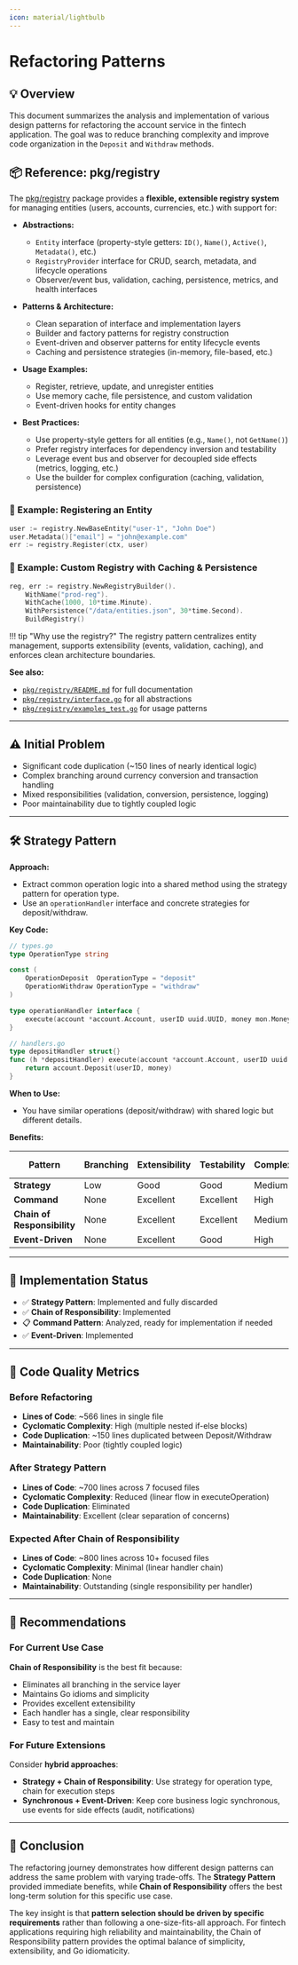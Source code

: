 ```yaml
---
icon: material/lightbulb
---
```


# Refactoring Patterns

## 💡 Overview

This document summarizes the analysis and implementation of various design patterns for refactoring the account service in the fintech application. The goal was to reduce branching complexity and improve code organization in the `Deposit` and `Withdraw` methods.

## 📦 Reference: pkg/registry

The [pkg/registry](https://pkg.go.dev/github.com/amirasaad/fintech/pkg/registry) package provides a **flexible, extensible registry system** for managing entities (users, accounts, currencies, etc.) with support for:

- **Abstractions:**
  - `Entity` interface (property-style getters: `ID()`, `Name()`, `Active()`, `Metadata()`, etc.)
  - `RegistryProvider` interface for CRUD, search, metadata, and lifecycle operations
  - Observer/event bus, validation, caching, persistence, metrics, and health interfaces

- **Patterns & Architecture:**
  - Clean separation of interface and implementation layers
  - Builder and factory patterns for registry construction
  - Event-driven and observer patterns for entity lifecycle events
  - Caching and persistence strategies (in-memory, file-based, etc.)

- **Usage Examples:**
  - Register, retrieve, update, and unregister entities
  - Use memory cache, file persistence, and custom validation
  - Event-driven hooks for entity changes

- **Best Practices:**
  - Use property-style getters for all entities (e.g., `Name()`, not `GetName()`)
  - Prefer registry interfaces for dependency inversion and testability
  - Leverage event bus and observer for decoupled side effects (metrics, logging, etc.)
  - Use the builder for complex configuration (caching, validation, persistence)

### 🧪 Example: Registering an Entity

```go
user := registry.NewBaseEntity("user-1", "John Doe")
user.Metadata()["email"] = "john@example.com"
err := registry.Register(ctx, user)
```

### 🧪 Example: Custom Registry with Caching & Persistence

```go
reg, err := registry.NewRegistryBuilder().
    WithName("prod-reg").
    WithCache(1000, 10*time.Minute).
    WithPersistence("/data/entities.json", 30*time.Second).
    BuildRegistry()
```

!!! tip "Why use the registry?"
    The registry pattern centralizes entity management, supports extensibility (events, validation, caching), and enforces clean architecture boundaries.

**See also:**
- [`pkg/registry/README.md`](https://github.com/amirasaad/fintech/blob/main/pkg/registry/README.md) for full documentation
- [`pkg/registry/interface.go`](https://github.com/amirasaad/fintech/blob/main/pkg/registry/interface.go) for all abstractions
- [`pkg/registry/examples_test.go`](https://github.com/amirasaad/fintech/blob/main/pkg/registry/examples_test.go) for usage patterns

---

## ⚠️ Initial Problem

- Significant code duplication (~150 lines of nearly identical logic)
- Complex branching around currency conversion and transaction handling
- Mixed responsibilities (validation, conversion, persistence, logging)
- Poor maintainability due to tightly coupled logic

---

## 🛠️ Strategy Pattern

**Approach:**

- Extract common operation logic into a shared method using the strategy pattern for operation type.
- Use an `operationHandler` interface and concrete strategies for deposit/withdraw.

**Key Code:**

```go
// types.go
type OperationType string

const (
    OperationDeposit  OperationType = "deposit"
    OperationWithdraw OperationType = "withdraw"
)

type operationHandler interface {
    execute(account *account.Account, userID uuid.UUID, money mon.Money) (*account.Transaction, error)
}

// handlers.go
type depositHandler struct{}
func (h *depositHandler) execute(account *account.Account, userID uuid.UUID, money mon.Money) (*account.Transaction, error) {
    return account.Deposit(userID, money)
}
```

**When to Use:**

- You have similar operations (deposit/withdraw) with shared logic but different details.

**Benefits:**

| Pattern | Branching | Extensibility | Testability | Complexity | Go Idiomatic |
|---------|-----------|---------------|-------------|------------|--------------|
| **Strategy** | Low | Good | Good | Medium | ✅ |
| **Command** | None | Excellent | Excellent | High | ⚠️ |
| **Chain of Responsibility** | None | Excellent | Excellent | Medium | ✅ |
| **Event-Driven** | None | Excellent | Good | High | ⚠️ |

---

## 🧰 Implementation Status

- ✅ **Strategy Pattern**:  Implemented and fully discarded
- ✅ **Chain of Responsibility**: Implemented
- 📋 **Command Pattern**: Analyzed, ready for implementation if needed
- ✅ **Event-Driven**: Implemented

---

## 🧪 Code Quality Metrics

### Before Refactoring

- **Lines of Code**: ~566 lines in single file
- **Cyclomatic Complexity**: High (multiple nested if-else blocks)
- **Code Duplication**: ~150 lines duplicated between Deposit/Withdraw
- **Maintainability**: Poor (tightly coupled logic)

### After Strategy Pattern

- **Lines of Code**: ~700 lines across 7 focused files
- **Cyclomatic Complexity**: Reduced (linear flow in executeOperation)
- **Code Duplication**: Eliminated
- **Maintainability**: Excellent (clear separation of concerns)

### Expected After Chain of Responsibility

- **Lines of Code**: ~800 lines across 10+ focused files
- **Cyclomatic Complexity**: Minimal (linear handler chain)
- **Code Duplication**: None
- **Maintainability**: Outstanding (single responsibility per handler)

---

## 🏅 Recommendations

### For Current Use Case

**Chain of Responsibility** is the best fit because:

- Eliminates all branching in the service layer
- Maintains Go idioms and simplicity
- Provides excellent extensibility
- Each handler has a single, clear responsibility
- Easy to test and maintain

### For Future Extensions

Consider **hybrid approaches**:

- **Strategy + Chain of Responsibility**: Use strategy for operation type, chain for execution steps
- **Synchronous + Event-Driven**: Keep core business logic synchronous, use events for side effects (audit, notifications)

---

## 🔮 Conclusion

The refactoring journey demonstrates how different design patterns can address the same problem with varying trade-offs. The **Strategy Pattern** provided immediate benefits, while **Chain of Responsibility** offers the best long-term solution for this specific use case.

The key insight is that **pattern selection should be driven by specific requirements** rather than following a one-size-fits-all approach. For fintech applications requiring high reliability and maintainability, the Chain of Responsibility pattern provides the optimal balance of simplicity, extensibility, and Go idiomaticity.
